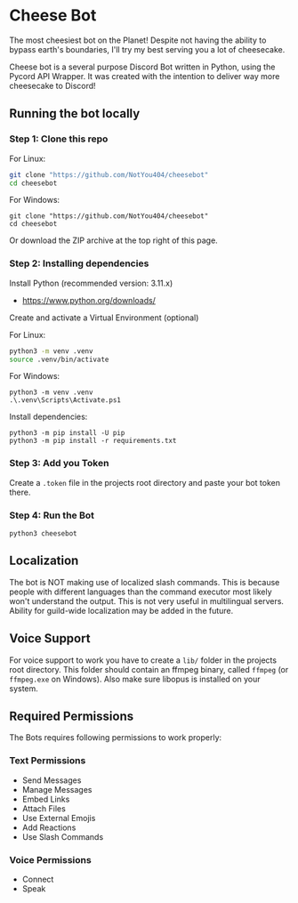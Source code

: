 # Cheese Bot

The most cheesiest bot on the Planet!
Despite not having the ability to bypass earth's boundaries, I'll try my best serving you a lot of cheesecake.

Cheese bot is a several purpose Discord Bot written in Python, using the Pycord API Wrapper.
It was created with the intention to deliver way more cheesecake to Discord!

## Running the bot locally

### Step 1: Clone this repo

For Linux:

```bash
git clone "https://github.com/NotYou404/cheesebot"
cd cheesebot
```

For Windows:

```pwsh
git clone "https://github.com/NotYou404/cheesebot"
cd cheesebot
```

Or download the ZIP archive at the top right of this page.

### Step 2: Installing dependencies

Install Python (recommended version: 3.11.x)

- <https://www.python.org/downloads/>

Create and activate a Virtual Environment (optional)

For Linux:

```bash
python3 -m venv .venv
source .venv/bin/activate
```

For Windows:

```pwsh
python3 -m venv .venv
.\.venv\Scripts\Activate.ps1
```

Install dependencies:

```shell
python3 -m pip install -U pip
python3 -m pip install -r requirements.txt
```

### Step 3: Add you Token

Create a `.token` file in the projects root directory and paste your bot token there.

### Step 4: Run the Bot

```shell
python3 cheesebot
```

## Localization

The bot is NOT making use of localized slash commands. This is because people with different languages than the command executor most likely won't understand the output. This is not very useful in multilingual servers. Ability for guild-wide localization may be added in the future.

## Voice Support

For voice support to work you have to create a `lib/` folder in the projects root directory. This folder should contain an ffmpeg binary, called `ffmpeg` (or `ffmpeg.exe` on Windows). Also make sure libopus is installed on your system.

## Required Permissions

The Bots requires following permissions to work properly:

### Text Permissions

- Send Messages
- Manage Messages
- Embed Links
- Attach Files
- Use External Emojis
- Add Reactions
- Use Slash Commands

### Voice Permissions

- Connect
- Speak
